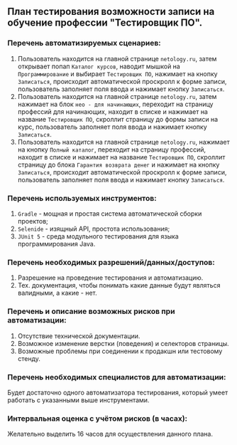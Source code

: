 ## План тестирования возможности записи на обучение профессии "Тестировщик ПО".

### Перечень автоматизируемых сценариев:

1. Пользователь находится на главной странице `netology.ru`,
затем открывает попап `Каталог курсов`,
наводит мышкой на `Программирование` и выбирает
`Тестировщик ПО`, нажимает на кнопку `Записаться`,
происходит автоматической проскролл к форме записи,
пользователь заполняет поля ввода и нажимает кнопку `Записаться`.
2. Пользователь находится на главной странице `netology.ru`,
затем нажимает на блок `нео - для начинающих`,
переходит на страницу профессий для начинающих, находит в списке и нажимает на название
`Тестировщик ПО`, скроллит страницу до формы записи на курс,
пользователь заполняет поля ввода и нажимает кнопку `Записаться`.
3. Пользователь находится на главной странице `netology.ru`,
нажимает на кнопку `Полный каталог`,
переходит на страницу профессий, находит в списке и нажимает на название
`Тестировщик ПО`, скроллит страницу до блока `Гарантия возврата денег`
и нажимает на кнопку `Записаться`,
происходит автоматической проскролл к форме записи,
пользователь заполняет поля ввода и нажимает кнопку `Записаться`.

### Перечень используемых инструментов:

1. `Gradle` - мощная и простая система автоматической сборки проектов;
2. `Selenide` - изящный API, простота использования;
3. `JUnit 5` - среда модульного тестирования для языка программирования Java.

### Перечень необходимых разрешений/данных/доступов:

1. Разрешение на проведение тестирования и автоматизацию.
2. Тех. документация, чтобы понимать какие данные будут являться валидными, а какие - нет.

### Перечень и описание возможных рисков при автоматизации:

1. Отсутствие технической документации.
2. Возможное изменение верстки (поведения) и селекторов страницы.
3. Возможные проблемы при соединении к продакшн или тестовому стенду.

### Перечень необходимых специалистов для автоматизации:

Будет достаточно одного автоматизатора тестирования, который умеет работать с указанными выше инструментами.

### Интервальная оценка с учётом рисков (в часах):

Желательно выделить 16 часов для осуществления данного плана.